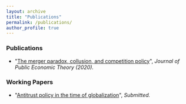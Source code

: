 ```yaml
---
layout: archive
title: "Publications"
permalink: /publications/
author_profile: true
---
```


### Publications

* "[The merger paradox, collusion, and competition policy](https://onlinelibrary.wiley.com/doi/abs/10.1111/jpet.12448)", *Journal of Public Economic Theory (2020).*

### Working Papers

* "[Antitrust policy in the time of globalization](https://josempazymino.github.io/files/globalization.pdf)", *Submitted.*